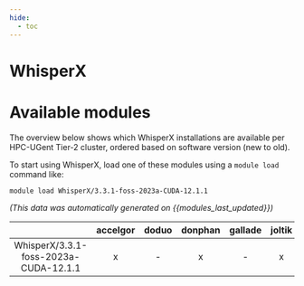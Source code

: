 ```yaml
---
hide:
  - toc
---
```


WhisperX
========

# Available modules


The overview below shows which WhisperX installations are available per HPC-UGent Tier-2 cluster, ordered based on software version (new to old).

To start using WhisperX, load one of these modules using a `module load` command like:

```shell
module load WhisperX/3.3.1-foss-2023a-CUDA-12.1.1
```

*(This data was automatically generated on {{modules_last_updated}})*  

| |accelgor|doduo|donphan|gallade|joltik|litleo|shinx|
| :---: | :---: | :---: | :---: | :---: | :---: | :---: | :---: |
|WhisperX/3.3.1-foss-2023a-CUDA-12.1.1|x|-|x|-|x|x|-|
